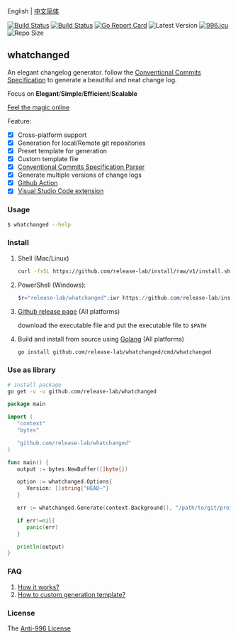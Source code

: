 English | [中文简体](README-zh-CN.md)

[![Build Status](https://github.com/release-lab/whatchanged/workflows/ci/badge.svg)](https://github.com/release-lab/whatchanged/actions)
[![Build Status](https://github.com/release-lab/whatchanged/workflows/playground/badge.svg)](https://github.com/release-lab/whatchanged/actions)
[![Go Report Card](https://goreportcard.com/badge/github.com/release-lab/whatchanged)](https://goreportcard.com/report/github.com/release-lab/whatchanged)
![Latest Version](https://img.shields.io/github/v/release/release-lab/whatchanged.svg)
[![996.icu](https://img.shields.io/badge/link-996.icu-red.svg)](https://996.icu)
![Repo Size](https://img.shields.io/github/repo-size/release-lab/whatchanged.svg)

## whatchanged

An elegant changelog generator. follow the [Conventional Commits Specification](https://www.conventionalcommits.org/en/v1.0.0/) to generate a beautiful and neat change log.

Focus on **Elegant**/**Simple**/**Efficient**/**Scalable**

[Feel the magic online](https://release-lab.github.io)

Feature:

- [x] Cross-platform support
- [x] Generation for local/Remote git repositories
- [x] Preset template for generation
- [x] Custom template file
- [x] [Conventional Commits Specification Parser](https://github.com/release-lab/conventional-commit-parser)
- [x] Generate multiple versions of change logs
- [x] [Github Action](https://github.com/release-lab/setup-whatchanged)
- [x] [Visual Studio Code extension](https://github.com/release-lab/vscode-whatchanged)

### Usage

```bash
$ whatchanged --help
```

### Install

1. Shell (Mac/Linux)

   ```bash
   curl -fsSL https://github.com/release-lab/install/raw/v1/install.sh | bash -s -- -r=release-lab/whatchanged
   ```

2. PowerShell (Windows):

   ```powershell
   $r="release-lab/whatchanged";iwr https://github.com/release-lab/install/raw/v1/install.ps1 -useb | iex
   ```

3. [Github release page](https://github.com/release-lab/whatchanged/releases) (All platforms)

   download the executable file and put the executable file to `$PATH`

4. Build and install from source using [Golang](https://golang.org) (All platforms)

   ```bash
   go install github.com/release-lab/whatchanged/cmd/whatchanged
   ```

### Use as library

```bash
# install package
go get -v -u github.com/release-lab/whatchanged
```

```go
package main

import (
   "context"
   "bytes"

   "github.com/release-lab/whatchanged"
)

func main() {
   output := bytes.NewBuffer([]byte{})

   option := whatchanged.Options{
      Version: []string{"HEAD~"}
   }

   err := whatchanged.Generate(context.Background(), "/path/to/git/project", output, &option)

   if err!=nil{
      panic(err)
   }

   println(output)
}
```

### FAQ

1. [How it works?](HOW_IT_WORKS.md)
2. [How to custom generation template?](CUSTOM_TEMPLATE.md)

### License

The [Anti-996 License](LICENSE)

